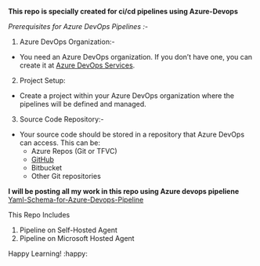 **This repo is specially created for ci/cd pipelines using Azure-Devops**

*Prerequisites for Azure DevOps Pipelines :-*
1. Azure DevOps Organization:-
 - You need an Azure DevOps organization. If you don’t have one, you can create it at [Azure DevOps Services](https://dev.azure.com/).
2. Project Setup:

 - Create a project within your Azure DevOps organization where the pipelines will be defined and managed.
3. Source Code Repository:-
 - Your source code should be stored in a repository that Azure DevOps can access. 
    This can be:
    - Azure Repos (Git or TFVC)
    - [GitHub](https://github.com/PrachiVpatil96/AzureDevops-Pipelines)
    - Bitbucket
    - Other Git repositories


**I will be posting all my work in this repo using Azure devops pipeliene**
[Yaml-Schema-for-Azure-Devops-Pipeline](https://learn.microsoft.com/en-us/azure/devops/pipelines/yaml-schema/?view=azure-pipelines)

This Repo Includes
1. Pipeline on Self-Hosted Agent
2. Pipeline on Microsoft Hosted Agent








Happy Learning! :happy: